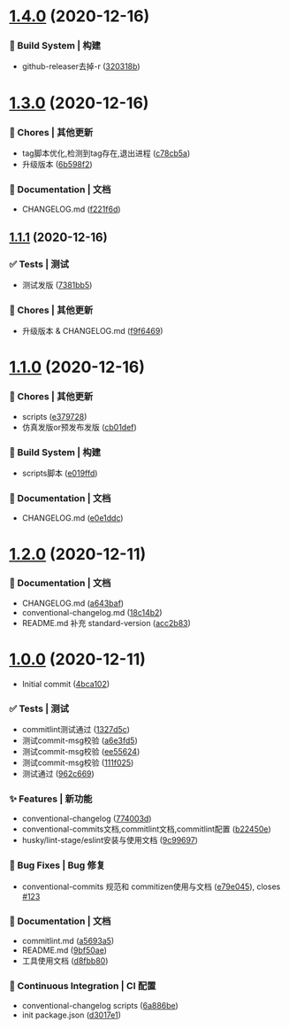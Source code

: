 # [1.4.0](https://github.com/qinzhiwei1993/fontend-standard-workflow/compare/v1.3.0...v1.4.0) (2020-12-16)


### 👷‍ Build System | 构建

* github-releaser去掉-r ([320318b](https://github.com/qinzhiwei1993/fontend-standard-workflow/commit/320318b6d7959b8cc0e75e9e675513786709e8be))



# [1.3.0](https://github.com/qinzhiwei1993/fontend-standard-workflow/compare/v1.1.1...v1.3.0) (2020-12-16)


### 🎫 Chores | 其他更新

* tag脚本优化,检测到tag存在,退出进程 ([c78cb5a](https://github.com/qinzhiwei1993/fontend-standard-workflow/commit/c78cb5a778186bb3a55cfecb4b0e5e1aaf610364))
* 升级版本 ([6b598f2](https://github.com/qinzhiwei1993/fontend-standard-workflow/commit/6b598f27373346d567e11490d58c1505454ad663))


### 📝 Documentation | 文档

* CHANGELOG.md ([f221f6d](https://github.com/qinzhiwei1993/fontend-standard-workflow/commit/f221f6d69bfb360b8e296321c12e4047cd2cc6b8))



## [1.1.1](https://github.com/qinzhiwei1993/fontend-standard-workflow/compare/v1.1.0...v1.1.1) (2020-12-16)


### ✅ Tests | 测试

* 测试发版 ([7381bb5](https://github.com/qinzhiwei1993/fontend-standard-workflow/commit/7381bb5bb5dbefef4dc9aecde4986404bf141450))


### 🎫 Chores | 其他更新

* 升级版本 &  CHANGELOG.md ([f9f6469](https://github.com/qinzhiwei1993/fontend-standard-workflow/commit/f9f646919d04b41b41f0d377dde3880ab3e3b038))



# [1.1.0](https://github.com/qinzhiwei1993/fontend-standard-workflow/compare/v1.2.0...v1.1.0) (2020-12-16)


### 🎫 Chores | 其他更新

* scripts ([e379728](https://github.com/qinzhiwei1993/fontend-standard-workflow/commit/e379728c0274254a416068ba7f3a744a445e315b))
* 仿真发版or预发布发版 ([cb01def](https://github.com/qinzhiwei1993/fontend-standard-workflow/commit/cb01def1b2532f8b7fb01cc275e91be1cbba252c))


### 👷‍ Build System | 构建

* scripts脚本 ([e019ffd](https://github.com/qinzhiwei1993/fontend-standard-workflow/commit/e019ffdf16b68c89337babea4d00ff574a831342))


### 📝 Documentation | 文档

* CHANGELOG.md ([e0e1ddc](https://github.com/qinzhiwei1993/fontend-standard-workflow/commit/e0e1ddcb40640a95fa14cf07720ab35cc1fa94c5))



# [1.2.0](https://github.com/qinzhiwei1993/fontend-standard-workflow/compare/v1.0.0...v1.2.0) (2020-12-11)


### 📝 Documentation | 文档

* CHANGELOG.md ([a643baf](https://github.com/qinzhiwei1993/fontend-standard-workflow/commit/a643bafad872bd0dd8403609ffe0062e046e2264))
* conventional-changelog.md ([18c14b2](https://github.com/qinzhiwei1993/fontend-standard-workflow/commit/18c14b29a0a3a9a01c2ddb14db2da5162ef35d6d))
* README.md 补充 standard-version ([acc2b83](https://github.com/qinzhiwei1993/fontend-standard-workflow/commit/acc2b839df01fd98b03475d39fa07618755d4487))



# [1.0.0](https://github.com/qinzhiwei1993/fontend-standard-workflow/compare/4bca102094ae6865d1dbd7b825fae4572cb9fdd7...v1.0.0) (2020-12-11)


* Initial commit ([4bca102](https://github.com/qinzhiwei1993/fontend-standard-workflow/commit/4bca102094ae6865d1dbd7b825fae4572cb9fdd7))


### ✅ Tests | 测试

* commitlint测试通过 ([1327d5c](https://github.com/qinzhiwei1993/fontend-standard-workflow/commit/1327d5c61722cef953ed6e379317834f13e2c94a))
* 测试commit-msg校验 ([a6e3fd5](https://github.com/qinzhiwei1993/fontend-standard-workflow/commit/a6e3fd55ac7f3cb00e195963fce2aa4f7a038a71))
* 测试commit-msg校验 ([ee55624](https://github.com/qinzhiwei1993/fontend-standard-workflow/commit/ee556246c8a320e65618bf1c0d88284b2961afa2))
* 测试commit-msg校验 ([111f025](https://github.com/qinzhiwei1993/fontend-standard-workflow/commit/111f0253571c35bc2d8faa59817b7b73d4d7733b))
* 测试通过 ([962c669](https://github.com/qinzhiwei1993/fontend-standard-workflow/commit/962c669bdaa79b17257e0acff4bceb75d556ed05))


### ✨ Features | 新功能

* conventional-changelog ([774003d](https://github.com/qinzhiwei1993/fontend-standard-workflow/commit/774003de21db385b9265bcff5bdcdd3479260497))
* conventional-commits文档,commitlint文档,commitlint配置 ([b22450e](https://github.com/qinzhiwei1993/fontend-standard-workflow/commit/b22450ebec58095c99dc7512138d231ba2ed5feb))
* husky/lint-stage/eslint安装与使用文档 ([9c99697](https://github.com/qinzhiwei1993/fontend-standard-workflow/commit/9c99697f86891cd9e8aee2203ee30f83bdf495ec))


### 🐛 Bug Fixes | Bug 修复

* conventional-commits 规范和 commitizen使用与文档 ([e79e045](https://github.com/qinzhiwei1993/fontend-standard-workflow/commit/e79e045c0daa96c12d6c23102f12b36b6efc53cf)), closes [#123](https://github.com/qinzhiwei1993/fontend-standard-workflow/issues/123)


### 📝 Documentation | 文档

* commitlint.md ([a5693a5](https://github.com/qinzhiwei1993/fontend-standard-workflow/commit/a5693a5a0c07d1fcf1867889a7312bef9d5e3cb9))
* README.md ([9bf50ae](https://github.com/qinzhiwei1993/fontend-standard-workflow/commit/9bf50ae4d41b366d03dc0b8f67e73372c7db23f8))
* 工具使用文档 ([d8fbb80](https://github.com/qinzhiwei1993/fontend-standard-workflow/commit/d8fbb80899754dd4f5771420f28b86477e859f23))


### 🔧 Continuous Integration | CI 配置

* conventional-changelog scripts ([6a886be](https://github.com/qinzhiwei1993/fontend-standard-workflow/commit/6a886be7fe2e455b48eb4dfd063ccb9d00314148))
* init package.json ([d3017e1](https://github.com/qinzhiwei1993/fontend-standard-workflow/commit/d3017e1e341f5410c808292c764949fd4d36f774))



